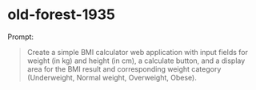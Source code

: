 # old-forest-1935

Prompt:
> Create a simple BMI calculator web application with input fields for weight (in kg) and height (in cm), a calculate button, and a display area for the BMI result and corresponding weight category (Underweight, Normal weight, Overweight, Obese).
